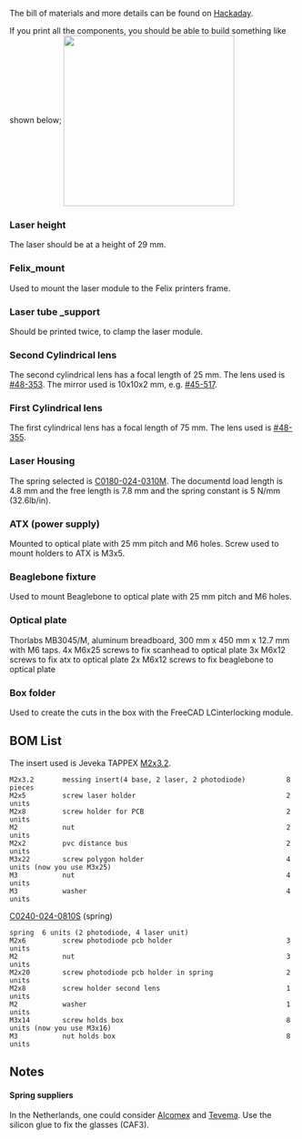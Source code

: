 The bill of materials and more details can be found on [Hackaday](https://hackaday.io/project/21933-open-hardware-fast-high-resolution-laser).

If you print all the components, you should be able to build something like shown below;
<img src="https://cdn.hackaday.io/images/7106161566426847098.jpg" align="center" height="300"/>


### Laser height
The laser should be at a height of 29 mm.

### Felix_mount
Used to mount the laser module to the Felix printers frame. 

### Laser tube _support
Should be printed twice, to clamp the laser module.

### Second Cylindrical lens
The second cylindrical lens has a focal length of 25 mm. The lens used is [#48-353](https://www.edmundoptics.com/p/125mm-dia-x-25mm-fl-mgfsub2sub-coated-cylinder-lens/8601/).
The mirror used is 10x10x2 mm, e.g. [#45-517](https://www.edmundoptics.com/p/10-x-10mm-enhanced-aluminum-4-6lambda-mirror/6013/).

### First Cylindrical lens
The first cylindrical lens has a focal length of 75 mm. The lens used is [#48-355](https://www.edmundoptics.com/p/125mm-dia-x-75mm-fl-mgfsub2sub-coated-cylinder-lens/8603/). 

### Laser Housing
The spring selected is [C0180-024-0310M](https://www.asraymond.com/catalog/C01800240310M).
The documentd load length is 4.8 mm and the free length is 7.8 mm and the spring constant is 5 N/mm (32.6lb/in). 

### ATX (power supply)
Mounted to optical plate with 25 mm pitch and M6 holes. Screw used to mount holders to ATX is M3x5.

### Beaglebone fixture
Used to mount Beaglebone to optical plate with 25 mm pitch and M6 holes.

### Optical plate
Thorlabs MB3045/M, aluminum breadboard, 300 mm x 450 mm x 12.7 mm with M6 taps.
4x M6x25 screws to fix scanhead to optical plate
3x M6x12 screws to fix atx to optical plate
2x M6x12 screws to fix beaglebone to optical plate

### Box folder
Used to create the cuts in the box with the FreeCAD LCinterlocking module.

## BOM List
The insert used is Jeveka TAPPEX [M2x3.2](https://www.jeveka.com/nl/catalog/inserts-kato-spirol-ensat-tappex-magneten-magna/tappex-inserts-voor-kunststof/tappex-multisert-inserts-tapxmsm0/tapxmsm00020000/groups/g+c+a+nr+view).
```
M2x3.2       messing insert(4 base, 2 laser, 2 photodiode)          8 pieces 
M2x5         screw laser holder                                     2 units
M2x8         screw holder for PCB                                   2 units
M2           nut                                                    2 units
M2x2         pvc distance bus                                       2 units
M3x22        screw polygon holder                                   4 units (now you use M3x25)
M3           nut                                                    4 units
M3           washer                                                 4 units
```
[C0240-024-0810S](https://www.assocspring.co.uk/round-wire/C0240-024-0810-S) (spring)
```
spring  6 units (2 photodiode, 4 laser unit)
M2x6         screw photodiode pcb holder                            3 units
M2           nut                                                    3 units
M2x20        screw photodiode pcb holder in spring                  2 units
M2x8         screw holder second lens                               1 units
M2           washer                                                 1 units
M3x14        screw holds box                                        8 units (now you use M3x16)
M3           nut holds box                                          8 units 
```
## Notes 
#### Spring suppliers
In the Netherlands, one could consider [Alcomex](https://www.alcomex.com) and [Tevema](https://ww.tevema.com).
Use the silicon glue to fix the glasses (CAF3).







